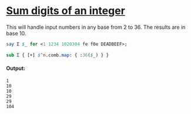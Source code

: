 [1]: http://rosettacode.org/wiki/Sum_digits_of_an_integer

# [Sum digits of an integer][1]

This will handle input numbers in any base from 2 to 36.
The results are in base 10.

```perl
say Σ $_ for <1 1234 1020304 fe f0e DEADBEEF>;
 
sub Σ { [+] $^n.comb.map: { :36($_) } }
```

#### Output:
```
1
10
10
29
29
104
```
